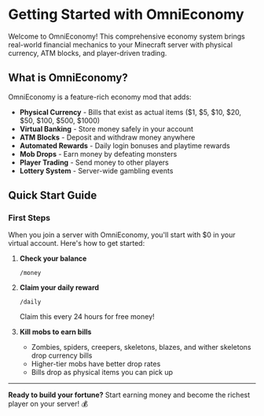 # Getting Started with OmniEconomy

Welcome to OmniEconomy! This comprehensive economy system brings real-world financial mechanics to your Minecraft server with physical currency, ATM blocks, and player-driven trading.

## What is OmniEconomy?

OmniEconomy is a feature-rich economy mod that adds:

- **Physical Currency** - Bills that exist as actual items ($1, $5, $10, $20, $50, $100, $500, $1000)
- **Virtual Banking** - Store money safely in your account
- **ATM Blocks** - Deposit and withdraw money anywhere
- **Automated Rewards** - Daily login bonuses and playtime rewards
- **Mob Drops** - Earn money by defeating monsters
- **Player Trading** - Send money to other players
- **Lottery System** - Server-wide gambling events

## Quick Start Guide

### First Steps

When you join a server with OmniEconomy, you'll start with $0 in your virtual account. Here's how to get started:

1. **Check your balance**

   ```
   /money
   ```

2. **Claim your daily reward**

   ```
   /daily
   ```

   Claim this every 24 hours for free money!

3. **Kill mobs to earn bills**
   - Zombies, spiders, creepers, skeletons, blazes, and wither skeletons drop currency bills
   - Higher-tier mobs have better drop rates
   - Bills drop as physical items you can pick up

---

**Ready to build your fortune?** Start earning money and become the richest player on your server! 💰
